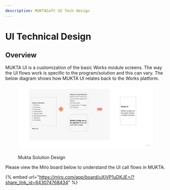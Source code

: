 ```yaml
---
description: MUKTASoft UI Tech design
---
```


# UI Technical Design

## Overview

MUKTA UI is a customization of the basic Works module screens. The way the UI flows work is specific to the program/solution and this can vary. The below diagram shows how MUKTA UI relates back to the Works platform.

<figure><img src="../../../../../.gitbook/assets/image (1) (2).png" alt=""><figcaption><p>Mukta Solution Design</p></figcaption></figure>

Please view the Miro board below to understand the UI call flows in MUKTA.

{% embed url="https://miro.com/app/board/uXjVP1uDKJE=/?share_link_id=643074768434" %}
